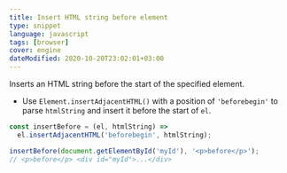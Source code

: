 ```yaml
---
title: Insert HTML string before element
type: snippet
language: javascript
tags: [browser]
cover: engine
dateModified: 2020-10-20T23:02:01+03:00
---
```


Inserts an HTML string before the start of the specified element.

- Use `Element.insertAdjacentHTML()` with a position of `'beforebegin'` to parse `htmlString` and insert it before the start of `el`.

```js
const insertBefore = (el, htmlString) =>
  el.insertAdjacentHTML('beforebegin', htmlString);
```

```js
insertBefore(document.getElementById('myId'), '<p>before</p>');
// <p>before</p> <div id="myId">...</div>
```
